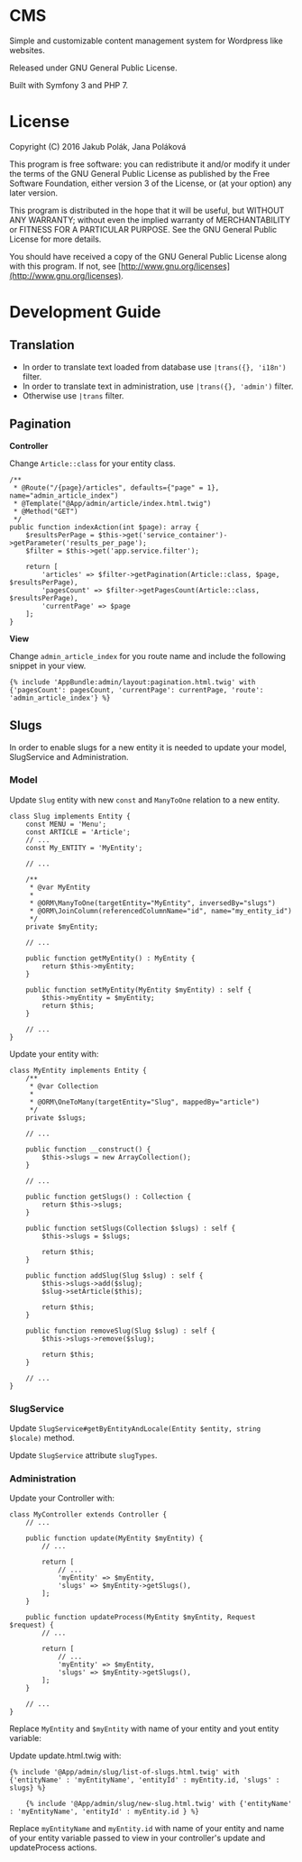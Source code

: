 # CMS

Simple and customizable content management system for Wordpress like websites.

Released under GNU General Public License.

Built with Symfony 3 and PHP 7.

# License

Copyright (C) 2016  Jakub Polák, Jana Poláková

This program is free software: you can redistribute it and/or modify
it under the terms of the GNU General Public License as published by
the Free Software Foundation, either version 3 of the License, or
(at your option) any later version.

This program is distributed in the hope that it will be useful,
but WITHOUT ANY WARRANTY; without even the implied warranty of
MERCHANTABILITY or FITNESS FOR A PARTICULAR PURPOSE.  See the
GNU General Public License for more details.

You should have received a copy of the GNU General Public License
along with this program.  If not, see [http://www.gnu.org/licenses](http://www.gnu.org/licenses).


# Development Guide

## Translation

* In order to translate text loaded from database use `|trans({}, 'i18n')` filter.
* In order to translate text in administration, use `|trans({}, 'admin')` filter.
* Otherwise use `|trans` filter.

## Pagination

**Controller**

Change `Article::class` for your entity class.

```
/**
 * @Route("/{page}/articles", defaults={"page" = 1}, name="admin_article_index")
 * @Template("@App/admin/article/index.html.twig")
 * @Method("GET")
 */
public function indexAction(int $page): array {
    $resultsPerPage = $this->get('service_container')->getParameter('results_per_page');
    $filter = $this->get('app.service.filter');

    return [
        'articles' => $filter->getPagination(Article::class, $page, $resultsPerPage),
        'pagesCount' => $filter->getPagesCount(Article::class, $resultsPerPage),
        'currentPage' => $page
    ];
}
```

**View**

Change `admin_article_index` for you route name and include the following snippet in your view.

```
{% include 'AppBundle:admin/layout:pagination.html.twig' with {'pagesCount': pagesCount, 'currentPage': currentPage, 'route': 'admin_article_index'} %}
```

## Slugs

In order to enable slugs for a new entity it is needed to update your model, SlugService and Administration.

### Model

Update `Slug` entity with new `const` and `ManyToOne` relation to a new entity.

```
class Slug implements Entity {
    const MENU = 'Menu';
    const ARTICLE = 'Article';
    // ...
    const My_ENTITY = 'MyEntity';
    
    // ...
    
    /**
     * @var MyEntity
     *
     * @ORM\ManyToOne(targetEntity="MyEntity", inversedBy="slugs")
     * @ORM\JoinColumn(referencedColumnName="id", name="my_entity_id")
     */
    private $myEntity;
    
    // ...
    
    public function getMyEntity() : MyEntity {
        return $this->myEntity;
    }
    
    public function setMyEntity(MyEntity $myEntity) : self {
        $this->myEntity = $myEntity;
        return $this;
    }
    
    // ...
}
```

Update your entity with:

```
class MyEntity implements Entity {
    /**
     * @var Collection
     *
     * @ORM\OneToMany(targetEntity="Slug", mappedBy="article")
     */
    private $slugs;

    // ...

    public function __construct() {
        $this->slugs = new ArrayCollection();
    }

    // ...
    
    public function getSlugs() : Collection {
        return $this->slugs;
    }

    public function setSlugs(Collection $slugs) : self {
        $this->slugs = $slugs;

        return $this;
    }

    public function addSlug(Slug $slug) : self {
        $this->slugs->add($slug);
        $slug->setArticle($this);

        return $this;
    }

    public function removeSlug(Slug $slug) : self {
        $this->slugs->remove($slug);

        return $this;
    }
    
    // ...
}
```

### SlugService

Update `SlugService#getByEntityAndLocale(Entity $entity, string $locale)` method.

Update `SlugService` attribute `slugTypes`.


### Administration

Update your Controller with: 

```
class MyController extends Controller {
    // ...
    
    public function update(MyEntity $myEntity) {
        // ...
    
        return [
            // ...
            'myEntity' => $myEntity,
            'slugs' => $myEntity->getSlugs(),
        ];
    }

    public function updateProcess(MyEntity $myEntity, Request $request) {
        // ...
    
        return [
            // ...
            'myEntity' => $myEntity,
            'slugs' => $myEntity->getSlugs(),
        ];
    }
    
    // ...
}
```

Replace `MyEntity` and `$myEntity` with name of your entity and yout entity variable:


Update update.html.twig with:

```
{% include '@App/admin/slug/list-of-slugs.html.twig' with {'entityName' : 'myEntityName', 'entityId' : myEntity.id, 'slugs' : slugs} %}

    {% include '@App/admin/slug/new-slug.html.twig' with {'entityName' : 'myEntityName', 'entityId' : myEntity.id } %}
```

Replace `myEntityName` and `myEntity.id` with name of your entity and name of your entity variable passed to view in your controller's update and updateProcess actions.




